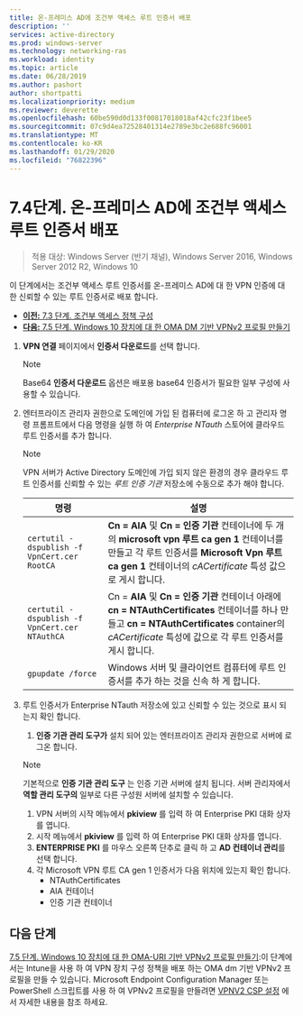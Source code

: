```yaml
---
title: 온-프레미스 AD에 조건부 액세스 루트 인증서 배포
description: ''
services: active-directory
ms.prod: windows-server
ms.technology: networking-ras
ms.workload: identity
ms.topic: article
ms.date: 06/28/2019
ms.author: pashort
author: shortpatti
ms.localizationpriority: medium
ms.reviewer: deverette
ms.openlocfilehash: 60be590d0d133f00817018018af42cfc23f1bee5
ms.sourcegitcommit: 07c9d4ea72528401314e2789e3bc2e688fc96001
ms.translationtype: MT
ms.contentlocale: ko-KR
ms.lasthandoff: 01/29/2020
ms.locfileid: "76822396"
---
```

# <a name="step-74-deploy-conditional-access-root-certificates-to-on-premises-ad"></a>7\.4단계. 온-프레미스 AD에 조건부 액세스 루트 인증서 배포

>적용 대상: Windows Server (반기 채널), Windows Server 2016, Windows Server 2012 R2, Windows 10

이 단계에서는 조건부 액세스 루트 인증서를 온-프레미스 AD에 대 한 VPN 인증에 대 한 신뢰할 수 있는 루트 인증서로 배포 합니다.

- [**이전:** 7.3 단계. 조건부 액세스 정책 구성](vpn-config-conditional-access-policy.md)
- [**다음:** 7.5 단계. Windows 10 장치에 대 한 OMA DM 기반 VPNv2 프로필 만들기](vpn-create-oma-dm-based-vpnv2-profiles.md)

1. **VPN 연결** 페이지에서 **인증서 다운로드**를 선택 합니다.

   >[!NOTE]
   >Base64 **인증서 다운로드** 옵션은 배포용 base64 인증서가 필요한 일부 구성에 사용할 수 있습니다.

2. 엔터프라이즈 관리자 권한으로 도메인에 가입 된 컴퓨터에 로그온 하 고 관리자 명령 프롬프트에서 다음 명령을 실행 하 여 *Enterprise NTauth* 스토어에 클라우드 루트 인증서를 추가 합니다.

   >[!NOTE]
   >VPN 서버가 Active Directory 도메인에 가입 되지 않은 환경의 경우 클라우드 루트 인증서를 신뢰할 수 있는 _루트 인증 기관_ 저장소에 수동으로 추가 해야 합니다.

   | 명령 | 설명 |
   | --- | --- |
   | `certutil -dspublish -f VpnCert.cer RootCA` | **Cn = AIA** 및 **Cn = 인증 기관** 컨테이너에 두 개의 **microsoft vpn 루트 ca gen 1** 컨테이너를 만들고 각 루트 인증서를 **Microsoft Vpn 루트 ca gen 1** 컨테이너의 _cACertificate_ 특성 값으로 게시 합니다. |
   | `certutil -dspublish -f VpnCert.cer NTAuthCA` | Cn = **AIA** 및 **Cn = 인증 기관** 컨테이너 아래에 **cn = NTAuthCertificates** 컨테이너를 하나 만들고 **cn = NTAuthCertificates** container의 _cACertificate_ 특성에 값으로 각 루트 인증서를 게시 합니다. |
   | `gpupdate /force` | Windows 서버 및 클라이언트 컴퓨터에 루트 인증서를 추가 하는 것을 신속 하 게 합니다. |

3. 루트 인증서가 Enterprise NTauth 저장소에 있고 신뢰할 수 있는 것으로 표시 되는지 확인 합니다.
   1. **인증 기관 관리 도구가** 설치 되어 있는 엔터프라이즈 관리자 권한으로 서버에 로그온 합니다.

   >[!NOTE]
   >기본적으로 **인증 기관 관리 도구** 는 인증 기관 서버에 설치 됩니다. 서버 관리자에서 **역할 관리 도구의** 일부로 다른 구성원 서버에 설치할 수 있습니다.

   1. VPN 서버의 시작 메뉴에서 **pkiview** 를 입력 하 여 Enterprise PKI 대화 상자를 엽니다.
   1. 시작 메뉴에서 **pkiview** 를 입력 하 여 Enterprise PKI 대화 상자를 엽니다.
   1. **ENTERPRISE PKI** 를 마우스 오른쪽 단추로 클릭 하 고 **AD 컨테이너 관리**를 선택 합니다.
   1. 각 Microsoft VPN 루트 CA gen 1 인증서가 다음 위치에 있는지 확인 합니다.
      - NTAuthCertificates
      - AIA 컨테이너
      - 인증 기관 컨테이너

## <a name="next-steps"></a>다음 단계

[7.5 단계. Windows 10 장치에 대 한 OMA-URI 기반 VPNv2 프로필 만들기](vpn-create-oma-dm-based-vpnv2-profiles.md):이 단계에서는 Intune을 사용 하 여 VPN 장치 구성 정책을 배포 하는 OMA dm 기반 VPNv2 프로필을 만들 수 있습니다. Microsoft Endpoint Configuration Manager 또는 PowerShell 스크립트를 사용 하 여 VPNv2 프로필을 만들려면 [VPNV2 CSP 설정](https://docs.microsoft.com/windows/client-management/mdm/vpnv2-csp) 에서 자세한 내용을 참조 하세요.
